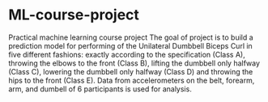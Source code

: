 # ML-course-project
Practical machine learning course project
The goal of project is to build a prediction model for performing of the 
Unilateral Dumbbell Biceps Curl in five different fashions: exactly according to the specification (Class A), 
throwing the elbows to the front (Class B), lifting the dumbbell only halfway (Class C), 
lowering the dumbbell only halfway (Class D) and throwing the hips to the front (Class E). Data 
from accelerometers on the belt, forearm, arm, and dumbell of 6 participants is used for analysis.
